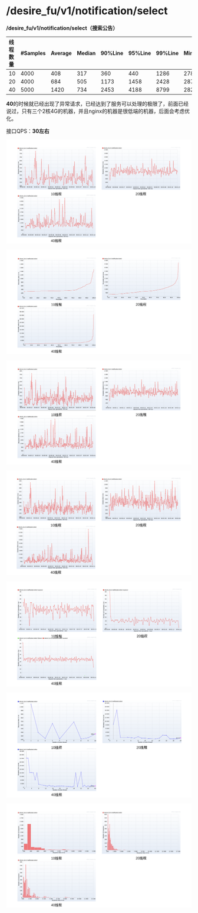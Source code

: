# /desire\_fu/v1/notification/select

**/desire\_fu/v1/notification/select（搜索公告）**

| **线程数量** | **\#Samples** | **Average** | **Median** | **90%Line** | **95%Line** | **99%Line** | **Min** | **Max** | **Error%** |
| :--- | :--- | :--- | :--- | :--- | :--- | :--- | :--- | :--- | :--- |
| 10 | 4000 | 408 | 317 | 360 | 440 | 1286 | 278 | 1543 | 0.00 |
| 20 | 4000 | 684 | 505 | 1173 | 1458 | 2428 | 287 | 9057 | 0.00 |
| 40 | 5000 | 1420 | 734 | 2453 | 4188 | 8799 | 282 | 16584 | 0.06 |

**40**的时候就已经出现了异常请求，已经达到了服务可以处理的极限了，前面已经说过，只有三个2核4G的机器，并且nginx的机器是很低端的机器，后面会考虑优化。

接口QPS：**30左右**

![&#x8BF7;&#x6C42;&#x7684;&#x54CD;&#x5E94;&#x65F6;&#x95F4;&#x53D8;&#x5316;&#x8D8B;&#x52BF;&#x56FE;](../../.gitbook/assets/image%20%2885%29.png)

![&#x541E;&#x5410;&#x7387;&#x53D8;&#x5316;&#x8D8B;&#x52BF;&#x56FE;](../../.gitbook/assets/image%20%28104%29.png)

![&#x811A;&#x672C;&#x8FD0;&#x884C;&#x671F;&#x95F4;&#xFF0C;&#x53D1;&#x9001;&#x4E00;&#x4E2A;&#x5B8C;&#x6574;&#x7684;&#x8BF7;&#x6C42;&#x6240;&#x9700;&#x65F6;&#x95F4;&#x7684;&#x53D8;&#x5316;&#x8D8B;&#x52BF;&#x56FE;](../../.gitbook/assets/image%20%2878%29.png)

![&#x811A;&#x672C;&#x8FD0;&#x884C;&#x671F;&#x95F4;&#xFF0C;&#x4E8B;&#x52A1;&#xFF08;&#x8BF7;&#x6C42;&#xFF09;&#x5EFA;&#x7ACB;&#x8FDE;&#x63A5;&#x6240;&#x82B1;&#x8D39;&#x7684;&#x5E73;&#x5747;&#x65F6;&#x95F4;&#x53D8;&#x5316;&#x8D8B;&#x52BF;&#x56FE;](../../.gitbook/assets/image%20%2892%29.png)

![&#x6BCF;&#x79D2;&#x4E8B;&#x52A1;&#x6570;&#xFF0C;&#x5373; TPS](../../.gitbook/assets/image%20%28103%29.png)

![&#x5E73;&#x5747;&#x54CD;&#x5E94;&#x65F6;&#x95F4;&#x548C;&#x7EBF;&#x7A0B;&#x6570;&#x7684;&#x5BF9;&#x5E94;&#x53D8;&#x5316;&#x66F2;&#x7EBF;](../../.gitbook/assets/image%20%2870%29.png)

![&#x54CD;&#x5E94;&#x65F6;&#x95F4;&#x5206;&#x5E03;&#x56FE;](../../.gitbook/assets/image%20%28108%29.png)







